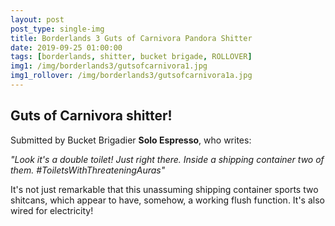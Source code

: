 ```yaml
---
layout: post
post_type: single-img
title: Borderlands 3 Guts of Carnivora Pandora Shitter
date: 2019-09-25 01:00:00
tags: [borderlands, shitter, bucket brigade, ROLLOVER]
img1: /img/borderlands3/gutsofcarnivora1.jpg
img1_rollover: /img/borderlands3/gutsofcarnivora1a.jpg
---
```

## Guts of Carnivora shitter!

Submitted by Bucket Brigadier **Solo Espresso**, who writes:

  *"Look it's a double toilet! Just right there. Inside a shipping container two of them. #ToiletsWithThreateningAuras"*

It's not just remarkable that this unassuming shipping container sports two shitcans, which appear to have, somehow, a working flush function. It's also wired for electricity!
